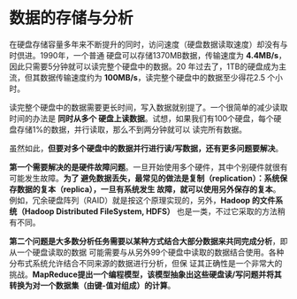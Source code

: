 数据的存储与分析
================================================================================
在硬盘存储容量多年来不断提升的同时，访问速度（硬盘数据读取速度）却没有与时倶进。1990年，一个普通
硬盘可以存储1370MB数据，传输速度为 **4.4MB/s**，因此只需要5分钟就可以读完整个硬盘中的数据。20
年过去了，1TB的硬盘成为主流，但其数据传输速度约为 **100MB/s**，读完整个硬盘中的数据至少得花2.5
个小时。

读完整个硬盘中的数据需要更长时间，写入数据就别提了。一个很简单的减少读取时间的办法是 **同时从多个
硬盘上读数据**。试想，如果我们有100个硬盘，每个硬盘存储1%的数据，并行读取，那么不到两分钟就可以
读完所有数据。

虽然如此，**但要对多个硬盘中的数据并行进行读/写数据，还有更多问题要解决**。

**第一个需要解决的是硬件故障问题**。一旦开始使用多个硬件，其中个别硬件就很有可能发生故障。**为了
避免数据丢失，最常见的做法是复制（replication）：系统保存数据的复本（replica），一旦有系统发生
故障，就可以使用另外保存的复本**。例如，冗余硬盘阵列（RAID）就是按这个原理实现的，另外，**Hadoop
的文件系统（Hadoop Distributed FileSystem, HDFS）** 也是一类，不过它采取的方法稍有不同。

**第二个问题是大多数分析任务需要以某种方式结合大部分数据来共同完成分析**，即从一个硬盘读取的数据
可能需要与从另外99个硬盘中读取的数据结合使用。各种分布式系统允许结合不同来源的数据进行分析，但保
证其正确性是一个非常大的挑战。**MapReduce提出一个编程模型，该模型抽象出这些硬盘读/写问题并将其
转换为对一个数据集（由键-值对组成）的计算**。
